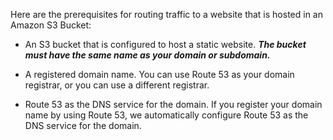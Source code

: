Here are the prerequisites for routing traffic to a website that is hosted in an Amazon S3 Bucket:

* An S3 bucket that is configured to host a static website. ***The bucket must have the same name as your domain or subdomain.***

* A registered domain name. You can use Route 53 as your domain registrar, or you can use a different registrar.

* Route 53 as the DNS service for the domain. If you register your domain name by using Route 53, we automatically configure Route 53 as the DNS service for the domain.